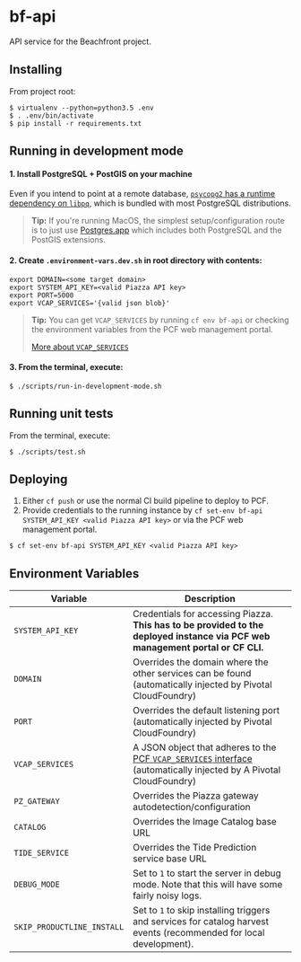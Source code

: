 # bf-api

API service for the Beachfront project.


## Installing

From project root:

```
$ virtualenv --python=python3.5 .env
$ . .env/bin/activate
$ pip install -r requirements.txt
```


## Running in development mode

#### 1. Install PostgreSQL + PostGIS on your machine

Even if you intend to point at a remote database, [`psycopg2` has a runtime dependency on
`libpq`](http://initd.org/psycopg/docs/install.html), which is bundled with most PostgreSQL distributions.

> **Tip:** If you're running MacOS, the simplest setup/configuration route is to just use
> [Postgres.app](http://postgresql.org/download/macosx/) which includes both PostgreSQL and the PostGIS extensions.


#### 2. Create `.environment-vars.dev.sh` in root directory with contents:

```
export DOMAIN=<some target domain>
export SYSTEM_API_KEY=<valid Piazza API key>
export PORT=5000
export VCAP_SERVICES='{valid json blob}'
```

> **Tip:** You can get `VCAP_SERVICES` by running `cf env bf-api` or checking
> the environment variables from the PCF web management portal.
>
> [More about `VCAP_SERVICES`](https://docs.run.pivotal.io/devguide/deploy-apps/environment-variable.html#VCAP-SERVICES)

#### 3. From the terminal, execute:

```
$ ./scripts/run-in-development-mode.sh
```


## Running unit tests

From the terminal, execute:

```
$ ./scripts/test.sh
```


## Deploying

1. Either `cf push` or use the normal CI build pipeline to deploy to PCF.
2. Provide credentials to the running instance by `cf set-env bf-api SYSTEM_API_KEY <valid Piazza API key>` or
via the PCF web management portal.

```
$ cf set-env bf-api SYSTEM_API_KEY <valid Piazza API key>
```


## Environment Variables

| Variable            | Description |
|---------------------|-------------|
| `SYSTEM_API_KEY`    | Credentials for accessing Piazza.  **This has to be provided to the deployed instance via PCF web management portal or CF CLI.** |
| `DOMAIN`            | Overrides the domain where the other services can be found (automatically injected by Pivotal CloudFoundry) |
| `PORT`              | Overrides the default listening port (automatically injected by Pivotal CloudFoundry) |
| `VCAP_SERVICES`     | A JSON object that adheres to the [PCF `VCAP_SERVICES` interface](https://docs.run.pivotal.io/devguide/deploy-apps/environment-variable.html#VCAP-SERVICES) (automatically injected by A Pivotal CloudFoundry) |
| `PZ_GATEWAY`        | Overrides the Piazza gateway autodetection/configuration |
| `CATALOG`           | Overrides the Image Catalog base URL |
| `TIDE_SERVICE`      | Overrides the Tide Prediction service base URL |
| `DEBUG_MODE`        | Set to `1` to start the server in debug mode.  Note that this will have some fairly noisy logs. |
| `SKIP_PRODUCTLINE_INSTALL` | Set to `1` to skip installing triggers and services for catalog harvest events (recommended for local development). |
